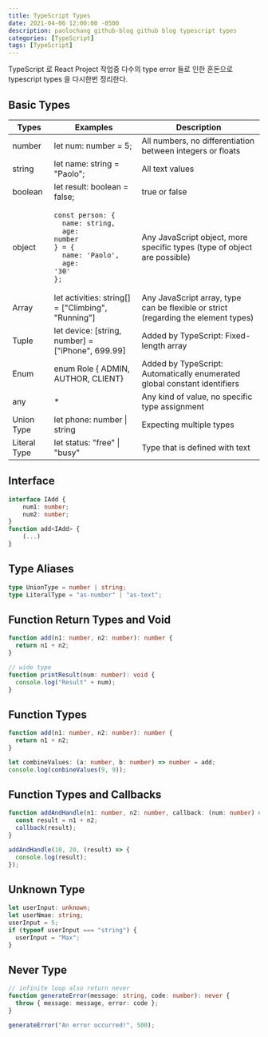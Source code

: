 ```yaml
---
title: TypeScript Types
date: 2021-04-06 12:00:00 -0500
description: paolochang github-blog github blog typescript types
categories: [TypeScript]
tags: [TypeScript]
---
```


TypeScript 로 React Project 작업중 다수의 type error 들로 인한 혼돈으로 typescript types 을 다시한번 정리한다.

## Basic Types

| Types        | Examples                                                                                                                                                                    | Description                                                                        |
| ------------ | --------------------------------------------------------------------------------------------------------------------------------------------------------------------------- | ---------------------------------------------------------------------------------- |
| number       | let num: number = 5;                                                                                                                                                        | All numbers, no differentiation between integers or floats                         |
| string       | let name: string = "Paolo";                                                                                                                                                 | All text values                                                                    |
| boolean      | let result: boolean = false;                                                                                                                                                | true or false                                                                      |
| object       | <pre><code>const person: {<br/>&nbsp;&nbsp;name: string,<br/>&nbsp;&nbsp;age: number<br/>} = {<br/>&nbsp;&nbsp;name: 'Paolo',<br/>&nbsp;&nbsp;age: '30'<br/>};</code></pre> | Any JavaScript object, more specific types (type of object are possible)           |
| Array        | let activities: string[] = ["Climbing", "Running"]                                                                                                                          | Any JavaScript array, type can be flexible or strict (regarding the element types) |
| Tuple        | let device: [string, number] = ["iPhone", 699.99]                                                                                                                           | Added by TypeScript: Fixed-length array                                            |
| Enum         | enum Role { ADMIN, AUTHOR, CLIENT}                                                                                                                                          | Added by TypeScript: Automatically enumerated global constant identifiers          |
| any          | \*                                                                                                                                                                          | Any kind of value, no specific type assignment                                     |
| Union Type   | let phone: number \| string                                                                                                                                                 | Expecting multiple types                                                           |
| Literal Type | let status: "free" \| "busy"                                                                                                                                                | Type that is defined with text                                                     |

## Interface

```typescript
interface IAdd {
    num1: number;
    num2: number;
}
function add<IAdd> {
    (...)
}
```

## Type Aliases

```typescript
type UnionType = number | string;
type LiteralType = "as-number" | "as-text";
```

## Function Return Types and Void

```typescript
function add(n1: number, n2: number): number {
  return n1 + n2;
}

// wide type
function printResult(num: number): void {
  console.log("Result" + num);
}
```

## Function Types

```typescript
function add(n1: number, n2: number): number {
  return n1 + n2;
}

let combineValues: (a: number, b: number) => number = add;
console.log(conbineValues(9, 9));
```

## Function Types and Callbacks

```typescript
function addAndHandle(n1: number, n2: number, callback: (num: number) => void) {
  const result = n1 + n2;
  callback(result);
}

addAndHandle(10, 20, (result) => {
  console.log(result);
});
```

## Unknown Type

```typescript
let userInput: unknown;
let userNmae: string;
userInput = 5;
if (typeof userInput === "string") {
  userInput = "Max";
}
```

## Never Type

```typescript
// infinite loop also return never
function generateError(message: string, code: number): never {
  throw { message: message, error: code };
}

generateError("An error occurred!", 500);
```
